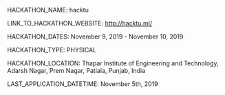 HACKATHON_NAME: hacktu

LINK_TO_HACKATHON_WEBSITE: http://hacktu.ml/

HACKATHON_DATES: November 9, 2019 - November 10, 2019

HACKATHON_TYPE: PHYSICAL

HACKATHON_LOCATION: Thapar Institute of Engineering and Technology, Adarsh Nagar, Prem Nagar, Patiala, Punjab, India

LAST_APPLICATION_DATETIME: November 5th, 2019
